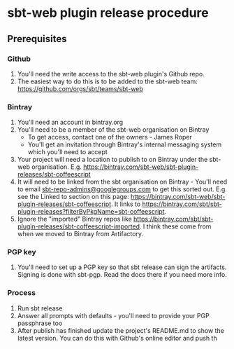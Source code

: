 # sbt-web plugin release procedure

## Prerequisites

### Github

1. You'll need the write access to the sbt-web plugin's Github repo.
2. The easiest way to do this is to be added to the sbt-web team: https://github.com/orgs/sbt/teams/sbt-web

### Bintray

1. You'll need an account in bintray.org
1. You'll need to be a member of the sbt-web organisation on Bintray
    * To get access, contact one of the owners - James Roper
    * You'll get an invitation through Bintray's internal messaging system which you'll need to accept
1. Your project will need a location to publish to on Bintray under the sbt-web organisation. E.g.
   https://bintray.com/sbt-web/sbt-plugin-releases/sbt-coffeescript
1. It will need to be linked from the sbt organisation on Bintray - You'll need to email
   sbt-repo-admins@googlegroups.com to get this sorted out. E.g. see the Linked to section on this page:
   https://bintray.com/sbt-web/sbt-plugin-releases/sbt-coffeescript. It links to
   https://bintray.com/sbt/sbt-plugin-releases?filterByPkgName=sbt-coffeescript.
1. Ignore the "imported" Bintray repos like
   https://bintray.com/sbt/sbt-plugin-releases/sbt-coffeescript-imported. I think these come from when we moved
   to Bintray from Artifactory.

### PGP key

1. You'll need to set up a PGP key so that sbt release can sign the artifacts. Signing is done with sbt-pgp.
   Read the docs there if you need more info.

### Process

1. Run sbt release
1. Answer all prompts with defaults - you'll need to provide your PGP passphrase too
1. After publish has finished update the project's README.md to show the latest version. You can do this with
   Github's online editor and push th
